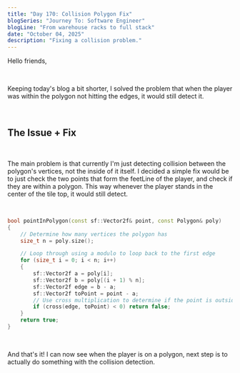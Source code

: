 ```yaml
---
title: "Day 170: Collision Polygon Fix"
blogSeries: "Journey To: Software Engineer"
blogLine: "From warehouse racks to full stack"
date: "October 04, 2025"
description: "Fixing a collision problem."
---
```


Hello friends,

<br>

Keeping today's blog a bit shorter, I solved the problem that when the player was within the polygon not hitting the edges, it would still detect it.

<br>

## The Issue + Fix

<br>

The main problem is that currently I'm just detecting collision between the polygon's vertices, not the inside of it itself. I decided a simple fix would be to just check the two points that form the feetLine of the player, and check if they are within a polygon. This way whenever the player stands in the center of the tile top, it would still detect.

<br>

```cpp
bool pointInPolygon(const sf::Vector2f& point, const Polygon& poly)
{
    // Determine how many vertices the polygon has
    size_t n = poly.size();

    // Loop through using a modulo to loop back to the first edge
    for (size_t i = 0; i < n; i++)
    {
        sf::Vector2f a = poly[i];
        sf::Vector2f b = poly[(i + 1) % n];
        sf::Vector2f edge = b - a;
        sf::Vector2f toPoint = point - a;
        // Use cross multiplication to determine if the point is outside or within the polygon.
        if (cross(edge, toPoint) < 0) return false;
    }
    return true;
}
```

<br>

And that's it! I can now see when the player is on a polygon, next step is to actually do something with the collision detection.